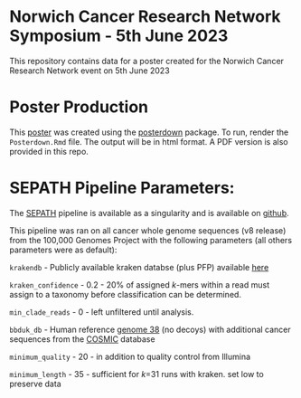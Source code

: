 # Norwich Cancer Research Network Symposium - 5th June 2023

This repository contains data for a poster created for the Norwich Cancer Research Network event on 5th June 2023

# Poster Production

This [poster](gel_summit_2022.pdf) was created using the [posterdown](https://cran.r-project.org/web/packages/posterdown/index.html) package. To run, render the `Posterdown.Rmd` file. The output will be in html format. A PDF version is also provided in this repo.

# SEPATH Pipeline Parameters:

The [SEPATH](https://genomebiology.biomedcentral.com/articles/10.1186/s13059-019-1819-8) pipeline is available as a singularity and is available on [github](https://github.com/UEA-Cancer-Genetics-Lab/sepath_tool_UEA).

This pipeline was ran on all cancer whole genome sequences (v8 release) from the 100,000 Genomes Project with the following parameters (all others parameters were as default):

`krakendb` - Publicly available kraken databse (plus PFP) available [here](https://benlangmead.github.io/aws-indexes/k2)

`kraken_confidence` - 0.2 - 20% of assigned _k_-mers within a read must assign to a taxonomy before classification can be determined.

`min_clade_reads` - 0 - left unfiltered until analysis.

`bbduk_db` - Human reference [genome 38](https://www.ncbi.nlm.nih.gov/assembly/GCF_000001405.38/) (no decoys) with additional cancer sequences from the [COSMIC](https://cancer.sanger.ac.uk/cosmic/download) database

`minimum_quality` - 20 - in addition to quality control from Illumina

`minimum_length` -  35 - sufficient for _k_=31 runs with kraken. set low to preserve data


